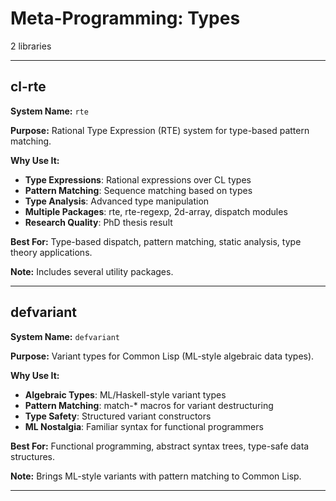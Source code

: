 # Meta-Programming: Types

2 libraries

---

## cl-rte

**System Name:** `rte`

**Purpose:** Rational Type Expression (RTE) system for type-based pattern matching.

**Why Use It:**
- **Type Expressions**: Rational expressions over CL types
- **Pattern Matching**: Sequence matching based on types
- **Type Analysis**: Advanced type manipulation
- **Multiple Packages**: rte, rte-regexp, 2d-array, dispatch modules
- **Research Quality**: PhD thesis result

**Best For:** Type-based dispatch, pattern matching, static analysis, type theory applications.

**Note:** Includes several utility packages.

---


## defvariant

**System Name:** `defvariant`

**Purpose:** Variant types for Common Lisp (ML-style algebraic data types).

**Why Use It:**
- **Algebraic Types**: ML/Haskell-style variant types
- **Pattern Matching**: match-* macros for variant destructuring
- **Type Safety**: Structured variant constructors
- **ML Nostalgia**: Familiar syntax for functional programmers

**Best For:** Functional programming, abstract syntax trees, type-safe data structures.

**Note:** Brings ML-style variants with pattern matching to Common Lisp.

---


